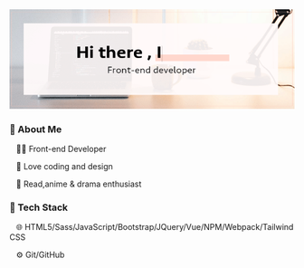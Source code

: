 <img src="https://raw.githubusercontent.com/Rururlee/Rururlee/master/assets/github_cover.gif">

<h3>🔖 About Me</h3>

&nbsp;&nbsp;&nbsp;👩‍💻   Front-end Developer

&nbsp;&nbsp;&nbsp;🙌  Love coding and design

&nbsp;&nbsp;&nbsp;📙  Read,anime & drama enthusiast



<h3>🔖 Tech Stack</h3>

&nbsp;&nbsp;&nbsp;🌐  HTML5/Sass/JavaScript/Bootstrap/JQuery/Vue/NPM/Webpack/Tailwind CSS

&nbsp;&nbsp;&nbsp;⚙️  Git/GitHub

